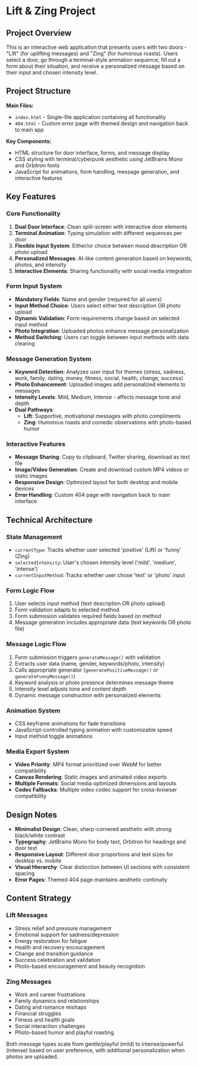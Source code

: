 # Lift & Zing Project

## Project Overview

This is an interactive web application that presents users with two doors - "Lift" (for uplifting messages) and "Zing" (for humorous roasts). Users select a door, go through a terminal-style animation sequence, fill out a form about their situation, and receive a personalized message based on their input and chosen intensity level.

## Project Structure

**Main Files:**
- `index.html` - Single-file application containing all functionality
- `404.html` - Custom error page with themed design and navigation back to main app

**Key Components:**
- HTML structure for door interface, forms, and message display
- CSS styling with terminal/cyberpunk aesthetic using JetBrains Mono and Orbitron fonts
- JavaScript for animations, form handling, message generation, and interactive features

## Key Features

### Core Functionality
1. **Dual Door Interface**: Clean split-screen with interactive door elements
2. **Terminal Animation**: Typing simulation with different sequences per door
3. **Flexible Input System**: Either/or choice between mood description OR photo upload
4. **Personalized Messages**: AI-like content generation based on keywords, photos, and intensity
5. **Interactive Elements**: Sharing functionality with social media integration

### Form Input System
- **Mandatory Fields**: Name and gender (required for all users)
- **Input Method Choice**: Users select either text description OR photo upload
- **Dynamic Validation**: Form requirements change based on selected input method
- **Photo Integration**: Uploaded photos enhance message personalization
- **Method Switching**: Users can toggle between input methods with data clearing

### Message Generation System
- **Keyword Detection**: Analyzes user input for themes (stress, sadness, work, family, dating, money, fitness, social, health, change, success)
- **Photo Enhancement**: Uploaded images add personalized elements to messages
- **Intensity Levels**: Mild, Medium, Intense - affects message tone and depth
- **Dual Pathways**: 
  - **Lift**: Supportive, motivational messages with photo compliments
  - **Zing**: Humorous roasts and comedic observations with photo-based humor

### Interactive Features
- **Message Sharing**: Copy to clipboard, Twitter sharing, download as text file
- **Image/Video Generation**: Create and download custom MP4 videos or static images
- **Responsive Design**: Optimized layout for both desktop and mobile devices
- **Error Handling**: Custom 404 page with navigation back to main interface

## Technical Architecture

### State Management
- `currentType`: Tracks whether user selected 'positive' (Lift) or 'funny' (Zing)
- `selectedIntensity`: User's chosen intensity level ('mild', 'medium', 'intense')
- `currentInputMethod`: Tracks whether user chose 'text' or 'photo' input

### Form Logic Flow
1. User selects input method (text description OR photo upload)
2. Form validation adapts to selected method
3. Form submission validates required fields based on method
4. Message generation includes appropriate data (text keywords OR photo file)

### Message Logic Flow
1. Form submission triggers `generateMessage()` with validation
2. Extracts user data (name, gender, keywords/photo, intensity)
3. Calls appropriate generator (`generatePositiveMessage()` or `generateFunnyMessage()`)
4. Keyword analysis or photo presence determines message theme
5. Intensity level adjusts tone and content depth
6. Dynamic message construction with personalized elements

### Animation System
- CSS keyframe animations for fade transitions
- JavaScript-controlled typing animation with customizable speed
- Input method toggle animations

### Media Export System
- **Video Priority**: MP4 format prioritized over WebM for better compatibility
- **Canvas Rendering**: Static images and animated video exports
- **Multiple Formats**: Social media optimized dimensions and layouts
- **Codec Fallbacks**: Multiple video codec support for cross-browser compatibility

## Design Notes

- **Minimalist Design**: Clean, sharp-cornered aesthetic with strong black/white contrast
- **Typography**: JetBrains Mono for body text, Orbitron for headings and door text
- **Responsive Layout**: Different door proportions and text sizes for desktop vs. mobile
- **Visual Hierarchy**: Clear distinction between UI sections with consistent spacing
- **Error Pages**: Themed 404 page maintains aesthetic continuity

## Content Strategy

### Lift Messages
- Stress relief and pressure management
- Emotional support for sadness/depression
- Energy restoration for fatigue
- Health and recovery encouragement
- Change and transition guidance
- Success celebration and validation
- Photo-based encouragement and beauty recognition

### Zing Messages
- Work and career frustrations
- Family dynamics and relationships
- Dating and romance mishaps
- Financial struggles
- Fitness and health goals
- Social interaction challenges
- Photo-based humor and playful roasting

Both message types scale from gentle/playful (mild) to intense/powerful (intense) based on user preference, with additional personalization when photos are uploaded.